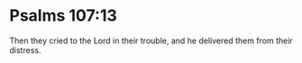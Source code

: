 # Psalms 107:13

Then they cried to the Lord in their trouble, and he delivered them from their distress.
